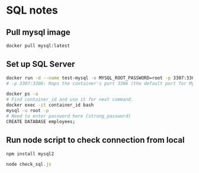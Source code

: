# SQL notes

## Pull mysql image
```bash
docker pull mysql:latest
```

## Set up SQL Server
```bash
docker run -d --name test-mysql -e MYSQL_ROOT_PASSWORD=root -p 3307:3306 mysql
# -p 3307:3306: Maps the container's port 3306 (the default port for MySQL) to your local port 3307. This means any traffic sent to your local port 3307 will be forwarded to the container's port 3306 and your MySQL server will be accessible on that port.

docker ps -a
# Find container_id and use it for next command.
docker exec -it container_id bash
mysql -u root -p
# Need to enter password here (strong_password)
CREATE DATABASE employees;
```

## Run node script to check connection from local
```bash
npm install mysql2
```
```js
node check_sql.js
```
